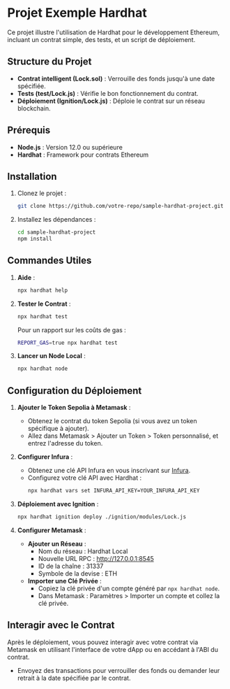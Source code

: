 # Projet Exemple Hardhat

Ce projet illustre l'utilisation de Hardhat pour le développement Ethereum, incluant un contrat simple, des tests, et un script de déploiement.

## Structure du Projet

- **Contrat intelligent (Lock.sol)** : Verrouille des fonds jusqu'à une date spécifiée.
- **Tests (test/Lock.js)** : Vérifie le bon fonctionnement du contrat.
- **Déploiement (Ignition/Lock.js)** : Déploie le contrat sur un réseau blockchain.

## Prérequis

- **Node.js** : Version 12.0 ou supérieure
- **Hardhat** : Framework pour contrats Ethereum

## Installation

1. Clonez le projet :
    ```bash
    git clone https://github.com/votre-repo/sample-hardhat-project.git
    ```
2. Installez les dépendances :
    ```bash
    cd sample-hardhat-project
    npm install
    ```

## Commandes Utiles

1. **Aide** :
    ```bash
    npx hardhat help
    ```
2. **Tester le Contrat** :
    ```bash
    npx hardhat test
    ```
    Pour un rapport sur les coûts de gas :
    ```bash
    REPORT_GAS=true npx hardhat test
    ```
3. **Lancer un Node Local** :
    ```bash
    npx hardhat node
    ```

## Configuration du Déploiement

1. **Ajouter le Token Sepolia à Metamask** :
    - Obtenez le contrat du token Sepolia (si vous avez un token spécifique à ajouter).
    - Allez dans Metamask > Ajouter un Token > Token personnalisé, et entrez l'adresse du token.

2. **Configurer Infura** :
    - Obtenez une clé API Infura en vous inscrivant sur [Infura](https://infura.io/).
    - Configurez votre clé API avec Hardhat :
      ```bash
      npx hardhat vars set INFURA_API_KEY=YOUR_INFURA_API_KEY
      ```

3. **Déploiement avec Ignition** :
    ```bash
    npx hardhat ignition deploy ./ignition/modules/Lock.js
    ```

4. **Configurer Metamask** :
    - **Ajouter un Réseau** :
        - Nom du réseau : Hardhat Local
        - Nouvelle URL RPC : http://127.0.0.1:8545
        - ID de la chaîne : 31337
        - Symbole de la devise : ETH
    - **Importer une Clé Privée** :
        - Copiez la clé privée d'un compte généré par `npx hardhat node`.
        - Dans Metamask : Paramètres > Importer un compte et collez la clé privée.


## Interagir avec le Contrat

Après le déploiement, vous pouvez interagir avec votre contrat via Metamask en utilisant l'interface de votre dApp ou en accédant à l'ABI du contrat.

- Envoyez des transactions pour verrouiller des fonds ou demander leur retrait à la date spécifiée par le contrat.

